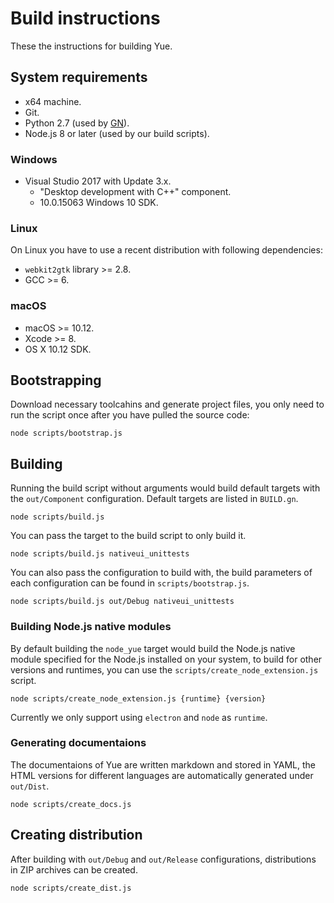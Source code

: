 # Build instructions

These the instructions for building Yue.

## System requirements

* x64 machine.
* Git.
* Python 2.7 (used by [GN](https://chromium.googlesource.com/chromium/src/+/master/tools/gn/README.md)).
* Node.js 8 or later (used by our build scripts).

### Windows

* Visual Studio 2017 with Update 3.x.
  * "Desktop development with C++" component.
  * 10.0.15063 Windows 10 SDK.

### Linux

On Linux you have to use a recent distribution with following dependencies:

* `webkit2gtk` library >= 2.8.
* GCC >= 6.

### macOS

* macOS >= 10.12.
* Xcode >= 8.
* OS X 10.12 SDK.

## Bootstrapping

Download necessary toolcahins and generate project files, you only need to run
the script once after you have pulled the source code:

```
node scripts/bootstrap.js
```

## Building

Running the build script without arguments would build default targets with the
`out/Component` configuration. Default targets are listed in `BUILD.gn`.

```
node scripts/build.js
```

You can pass the target to the build script to only build it.

```
node scripts/build.js nativeui_unittests
```

You can also pass the configuration to build with, the build parameters of each
configuration can be found in `scripts/bootstrap.js`.

```
node scripts/build.js out/Debug nativeui_unittests
```

### Building Node.js native modules

By default building the `node_yue` target would build the Node.js native module
specified for the Node.js installed on your system, to build for other versions
and runtimes, you can use the `scripts/create_node_extension.js` script.

```
node scripts/create_node_extension.js {runtime} {version}
```

Currently we only support using `electron` and `node` as `runtime`.

### Generating documentaions

The documentaions of Yue are written markdown and stored in YAML, the HTML
versions for different languages are automatically generated under `out/Dist`.

```
node scripts/create_docs.js
```

## Creating distribution

After building with `out/Debug` and `out/Release` configurations, distributions
in ZIP archives can be created.

```
node scripts/create_dist.js
```
